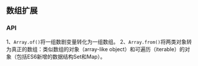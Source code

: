 ## 数组扩展

### API
1、`Array.of()`将一组数剧变量转化为一组数组。
2、`Array.from()`将两类对象转为真正的数组：类似数组的对象（array-like object）和可遍历（iterable）的对象（包括ES6新增的数据结构Set和Map）。